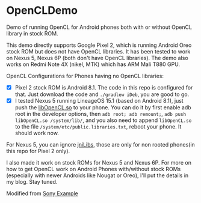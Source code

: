 # OpenCLDemo
Demo of running OpenCL for Android phones both with or without OpenCL library in stock ROM.

This demo directly supports Google Pixel 2, which is running Android Oreo stock ROM 
but does not have OpenCL libraries. It has been tested to work on Nexus 5, Nexus 6P (both don't have OpenCL libraries). 
The demo also works on Redmi Note 4X (nikel, MTK) which has ARM Mali T880 GPU.

OpenCL Configurations for Phones having no OpenCL libraries:
- [x] Pixel 2 stock ROM is Android 8.1. The code in this repo is configured for that. Just download 
the code and `./gradlew iDeb`, you are good to go.
- [x] I tested Nexus 5 running LineageOS 15.1 (based on Android 8.1), 
just push the [libOpenCL.so](https://github.com/csarron/PhoneVendorBlobs/blob/master/msm8974/vendor/lib/libOpenCL.so) 
to your phone. You can do it by first enable adb root in the developer options, then `adb root; adb remount;`,
`adb push libOpenCL.so /system/lib/`, and you also need to append `libOpenCL.so` to the file `/system/etc/public.libraries.txt`, 
reboot your phone. It should work now. 

For Nexus 5, you can ignore [jniLibs](app/src/main/jniLibs), 
those are only for non rooted phones(in this repo for Pixel 2 only).


I also made it work on stock ROMs for Nexus 5 and Nexus 6P.
For more on how to get OpenCL work on Android Phones with/without stock ROMs 
(especially with newer Androids like Nougat or Oreo), I'll put the details in my blog. Stay tuned.

Modified from [Sony Example](https://developer.sonymobile.com/downloads/code-example-module/opencl-code-example/)
